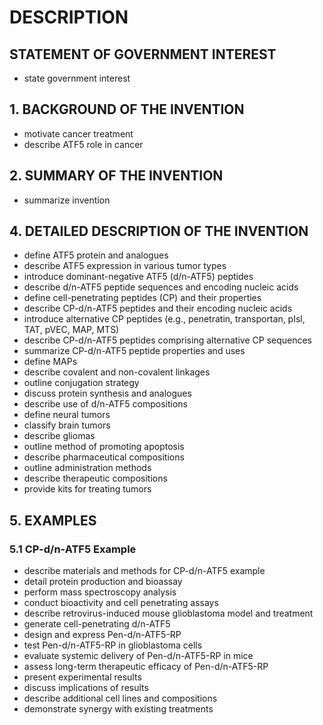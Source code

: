 # DESCRIPTION

## STATEMENT OF GOVERNMENT INTEREST

- state government interest

## 1. BACKGROUND OF THE INVENTION

- motivate cancer treatment
- describe ATF5 role in cancer

## 2. SUMMARY OF THE INVENTION

- summarize invention

## 4. DETAILED DESCRIPTION OF THE INVENTION

- define ATF5 protein and analogues
- describe ATF5 expression in various tumor types
- introduce dominant-negative ATF5 (d/n-ATF5) peptides
- describe d/n-ATF5 peptide sequences and encoding nucleic acids
- define cell-penetrating peptides (CP) and their properties
- describe CP-d/n-ATF5 peptides and their encoding nucleic acids
- introduce alternative CP peptides (e.g., penetratin, transportan, pIsl, TAT, pVEC, MAP, MTS)
- describe CP-d/n-ATF5 peptides comprising alternative CP sequences
- summarize CP-d/n-ATF5 peptide properties and uses
- define MAPs
- describe covalent and non-covalent linkages
- outline conjugation strategy
- discuss protein synthesis and analogues
- describe use of d/n-ATF5 compositions
- define neural tumors
- classify brain tumors
- describe gliomas
- outline method of promoting apoptosis
- describe pharmaceutical compositions
- outline administration methods
- describe therapeutic compositions
- provide kits for treating tumors

## 5. EXAMPLES

### 5.1 CP-d/n-ATF5 Example

- describe materials and methods for CP-d/n-ATF5 example
- detail protein production and bioassay
- perform mass spectroscopy analysis
- conduct bioactivity and cell penetrating assays
- describe retrovirus-induced mouse glioblastoma model and treatment
- generate cell-penetrating d/n-ATF5
- design and express Pen-d/n-ATF5-RP
- test Pen-d/n-ATF5-RP in glioblastoma cells
- evaluate systemic delivery of Pen-d/n-ATF5-RP in mice
- assess long-term therapeutic efficacy of Pen-d/n-ATF5-RP
- present experimental results
- discuss implications of results
- describe additional cell lines and compositions
- demonstrate synergy with existing treatments

